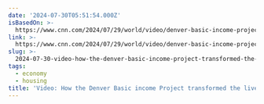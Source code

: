 ```yaml
---
date: '2024-07-30T05:51:54.000Z'
isBasedOn: >-
  https://www.cnn.com/2024/07/29/world/video/denver-basic-income-project-duerson-digvid
link: >-
  https://www.cnn.com/2024/07/29/world/video/denver-basic-income-project-duerson-digvid
slug: >-
  2024-07-30-video-how-the-denver-basic-income-project-transformed-the-lives-of-the-cit
tags:
  - economy
  - housing
title: 'Video: How the Denver Basic income Project transformed the lives of the cit'
---
```

 
